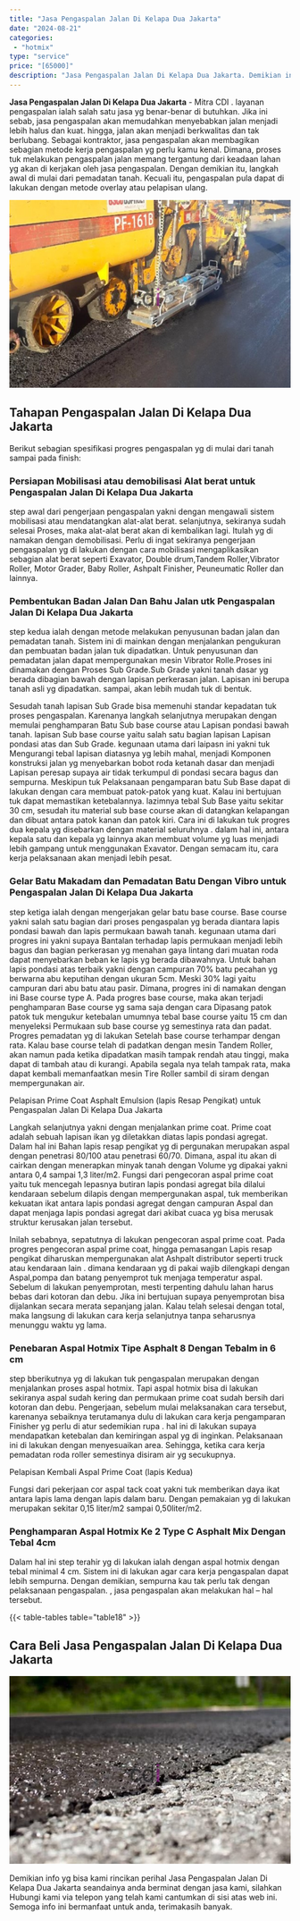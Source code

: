 ```yaml
---
title: "Jasa Pengaspalan Jalan Di Kelapa Dua Jakarta"
date: "2024-08-21"
categories:
 - "hotmix"
type: "service"
price: "[65000]"
description: "Jasa Pengaspalan Jalan Di Kelapa Dua Jakarta. Demikian info yg bisa kami rincikan perihal Jasa Pengaspalan Jalan Di Kelapa Dua Jakarta seandainya anda bermin..."
---
```


**Jasa Pengaspalan Jalan Di Kelapa Dua Jakarta** - Mitra CDI . layanan pengaspalan ialah salah satu jasa yg benar-benar di butuhkan. Jika ini sebab, jasa pengaspalan akan memudahkan menyebabkan jalan menjadi lebih halus dan kuat. hingga, jalan akan menjadi berkwalitas dan tak berlubang. Sebagai kontraktor, jasa pengaspalan akan membagikan sebagian metode kerja pengaspalan yg perlu kamu kenal. Dimana, proses tuk melakukan pengaspalan jalan memang tergantung dari keadaan lahan yg akan di kerjakan oleh jasa pengaspalan. Dengan demikian itu, langkah awal di mulai dari pemadatan tanah. Kecuali itu, pengaspalan pula dapat di lakukan dengan metode overlay atau pelapisan ulang.

![Jasa Pengaspalan Jalan Di Kelapa Dua Jakarta](/images/hotmix/jasa-hotmix-aspal-27.jpg)

## Tahapan Pengaspalan Jalan Di Kelapa Dua Jakarta

Berikut sebagian spesifikasi progres pengaspalan yg di mulai dari tanah sampai pada finish:

### Persiapan Mobilisasi atau demobilisasi Alat berat untuk Pengaspalan Jalan Di Kelapa Dua Jakarta

step awal dari pengerjaan pengaspalan yakni dengan mengawali sistem mobilisasi atau mendatangkan alat-alat berat. selanjutnya, sekiranya sudah selesai Proses, maka alat-alat berat akan di kembalikan lagi. Itulah yg di namakan dengan demobilisasi. Perlu di ingat sekiranya pengerjaan pengaspalan yg di lakukan dengan cara mobilisasi mengaplikasikan sebagian alat berat seperti Exavator, Double drum,Tandem Roller,Vibrator Roller, Motor Grader, Baby Roller, Ashpalt Finisher, Peuneumatic Roller dan lainnya.

### Pembentukan Badan Jalan Dan Bahu Jalan utk Pengaspalan Jalan Di Kelapa Dua Jakarta

step kedua ialah dengan metode melakukan penyusunan badan jalan dan pemadatan tanah. Sistem ini di mainkan dengan menjalankan pengukuran dan pembuatan badan jalan tuk dipadatkan. Untuk penyusunan dan pemadatan jalan dapat mempergunakan mesin Vibrator Rolle.Proses ini dinamakan dengan Proses Sub Grade.Sub Grade yakni tanah dasar yg berada dibagian bawah dengan lapisan perkerasan jalan. Lapisan ini berupa tanah asli yg dipadatkan. sampai, akan lebih mudah tuk di bentuk.

Sesudah tanah lapisan Sub Grade bisa memenuhi standar kepadatan tuk proses pengaspalan. Karenanya langkah selanjutnya merupakan dengan memulai penghamparan Batu Sub base course atau Lapisan pondasi bawah tanah. lapisan Sub base course yaitu salah satu bagian lapisan Lapisan pondasi atas dan Sub Grade. kegunaan utama dari laipasn ini yakni tuk Mengurangi tebal lapisan diatasnya yg lebih mahal, menjadi Komponen konstruksi jalan yg menyebarkan bobot roda ketanah dasar dan menjadi Lapisan peresap supaya air tidak terkumpul di pondasi secara bagus dan sempurna. Meskipun tuk Pelaksanaan pengamparan batu Sub Base dapat di lakukan dengan cara membuat patok-patok yang kuat. Kalau ini bertujuan tuk dapat memastikan ketebalannya. lazimnya tebal Sub Base yaitu sekitar 30 cm, sesudah itu material sub base course akan di datangkan kelapangan dan dibuat antara patok kanan dan patok kiri. Cara ini di lakukan tuk progres dua kepala yg disebarkan dengan material seluruhnya . dalam hal ini, antara kepala satu dan kepala yg lainnya akan membuat volume yg luas menjadi lebih gampang untuk menggunakan Exavator. Dengan semacam itu, cara kerja pelaksanaan akan menjadi lebih pesat.

### Gelar Batu Makadam dan Pemadatan Batu Dengan Vibro untuk Pengaspalan Jalan Di Kelapa Dua Jakarta

step ketiga ialah dengan mengerjakan gelar batu base course. Base course yakni salah satu bagian dari proses pengaspalan yg berada diantara lapis pondasi bawah dan lapis permukaan bawah tanah. kegunaan utama dari progres ini yakni supaya Bantalan terhadap lapis permukaan menjadi lebih bagus dan bagian perkerasan yg menahan gaya lintang dari muatan roda dapat menyebarkan beban ke lapis yg berada dibawahnya. Untuk bahan lapis pondasi atas terbaik yakni dengan campuran 70% batu pecahan yg berwarna abu keputihan dengan ukuran 5cm. Meski 30% lagi yaitu campuran dari abu batu atau pasir. Dimana, progres ini di namakan dengan ini Base course type A. Pada progres base course, maka akan terjadi penghamparan Base course yg sama saja dengan cara Dipasang patok patok tuk mengukur ketebalan umumnya tebal base course yaitu 15 cm dan menyeleksi Permukaan sub base course yg semestinya rata dan padat. Progres pemadatan yg di lakukan Setelah base course terhampar dengan rata. Kalau base course telah di padatkan dengan mesin Tandem Roller, akan namun pada ketika dipadatkan masih tampak rendah atau tinggi, maka dapat di tambah atau di kurangi. Apabila segala nya telah tampak rata, maka dapat kembali memanfaatkan mesin Tire Roller sambil di siram dengan mempergunakan air.

Pelapisan Prime Coat Asphalt Emulsion (lapis Resap Pengikat) untuk Pengaspalan Jalan Di Kelapa Dua Jakarta

Langkah selanjutnya yakni dengan menjalankan prime coat. Prime coat adalah sebuah lapisan ikan yg diletakkan diatas lapis pondasi agregat. Dalam hal ini Bahan lapis resap pengikat yg di pergunakan merupakan aspal dengan penetrasi 80/100 atau penetrasi 60/70. Dimana, aspal itu akan di cairkan dengan menerapkan minyak tanah dengan Volume yg dipakai yakni antara 0,4 sampai 1,3 liter/m2. Fungsi dari pengecoran aspal prime coat yaitu tuk mencegah lepasnya butiran lapis pondasi agregat bila dilalui kendaraan sebelum dilapis dengan mempergunakan aspal, tuk memberikan kekuatan ikat antara lapis pondasi agregat dengan campuran Aspal dan dapat menjaga lapis pondasi agregat dari akibat cuaca yg bisa merusak struktur kerusakan jalan tersebut.

Inilah sebabnya, sepatutnya di lakukan pengecoran aspal prime coat. Pada progres pengecoran aspal prime coat, hingga pemasangan Lapis resap pengikat diharuskan mempergunakan alat Ashpalt distributor seperti truck atau kendaraan lain . dimana kendaraan yg di pakai wajib dilengkapi dengan Aspal,pompa dan batang penyemprot tuk menjaga temperatur aspal. Sebelum di lakukan penyemprotan, mesti terpenting dahulu lahan harus bebas dari kotoran dan debu. Jika ini bertujuan supaya penyemprotan bisa dijalankan secara merata sepanjang jalan. Kalau telah selesai dengan total, maka langsung di lakukan cara kerja selanjutnya tanpa seharusnya menunggu waktu yg lama.

### Penebaran Aspal Hotmix Tipe Asphalt 8 Dengan Tebalm in 6 cm

step bberikutnya yg di lakukan tuk pengaspalan merupakan dengan menjalankan proses aspal hotmix. Tapi aspal hotmix bisa di lakukan sekiranya aspal sudah kering dan permukaan prime coat sudah bersih dari kotoran dan debu. Pengerjaan, sebelum mulai melaksanakan cara tersebut, karenanya sebaiknya terutamanya dulu di lakukan cara kerja pengamparan Finisher yg perlu di atur sedemikian rupa . hal ini di lakukan supaya mendapatkan ketebalan dan kemiringan aspal yg di inginkan. Pelaksanaan ini di lakukan dengan menyesuaikan area. Sehingga, ketika cara kerja pemadatan roda roller semestinya disiram air yg secukupnya.

Pelapisan Kembali Aspal Prime Coat (lapis Kedua)

Fungsi dari pekerjaan cor aspal tack coat yakni tuk memberikan daya ikat antara lapis lama dengan lapis dalam baru. Dengan pemakaian yg di lakukan merupakan sekitar 0,15 liter/m2 sampai 0,50liter/m2.

### Penghamparan Aspal Hotmix Ke 2 Type C Asphalt Mix Dengan Tebal 4cm

Dalam hal ini step terahir yg di lakukan ialah dengan aspal hotmix dengan tebal minimal 4 cm. Sistem ini di lakukan agar cara kerja pengaspalan dapat lebih sempurna. Dengan demikian, sempurna kau tak perlu tak dengan pelaksanaan pengaspalan. , jasa pengaspalan akan melakukan hal – hal tersebut.

{{< table-tables table="table18" >}}

## Cara Beli Jasa Pengaspalan Jalan Di Kelapa Dua Jakarta

![Jasa Pengaspalan Jalan Di Kelapa Dua Jakarta](/images/hotmix/jasa-hotmix-aspal-01.jpg)

Demikian info yg bisa kami rincikan perihal Jasa Pengaspalan Jalan Di Kelapa Dua Jakarta seandainya anda berminat dengan jasa kami, silahkan Hubungi kami via telepon yang telah kami cantumkan di sisi atas web ini. Semoga info ini bermanfaat untuk anda, terimakasih banyak.

